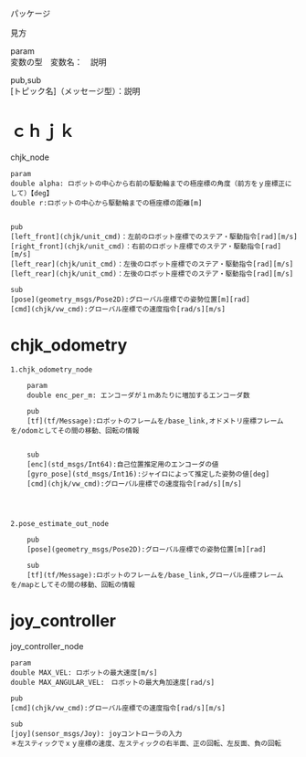 


パッケージ  

見方  

param  
変数の型　変数名：　説明  

pub,sub  
[トピック名]（メッセージ型）：説明  


# ｃｈｊｋ 

chjk_node  

	param  
	double alpha: ロボットの中心から右前の駆動輪までの極座標の角度（前方をｙ座標正にして）【deg】  
	double r:ロボットの中心から駆動輪までの極座標の距離[m]  


	pub  
	[left_front](chjk/unit_cmd)：左前のロボット座標でのステア・駆動指令[rad][m/s]  
	[right_front](chjk/unit_cmd)：右前のロボット座標でのステア・駆動指令[rad][m/s]  
	[left_rear](chjk/unit_cmd)：左後のロボット座標でのステア・駆動指令[rad][m/s]  
	[left_rear](chjk/unit_cmd)：左後のロボット座標でのステア・駆動指令[rad][m/s]  

	sub  
	[pose](geometry_msgs/Pose2D):グローバル座標での姿勢位置[m][rad]  
	[cmd](chjk/vw_cmd):グローバル座標での速度指令[rad/s][m/s]  


# chjk_odometry  

	1.chjk_odometry_node

		param
		double enc_per_m: エンコーダが１ｍあたりに増加するエンコーダ数

		pub
		[tf](tf/Message):ロボットのフレームを/base_link,オドメトリ座標フレームを/odomとしてその間の移動、回転の情報


		sub
		[enc](std_msgs/Int64):自己位置推定用のエンコーダの値
		[gyro_pose](std_msgs/Int16):ジャイロによって推定した姿勢の値[deg]
		[cmd](chjk/vw_cmd):グローバル座標での速度指令[rad/s][m/s]




	2.pose_estimate_out_node

		pub
		[pose](geometry_msgs/Pose2D):グローバル座標での姿勢位置[m][rad]

		sub
		[tf](tf/Message):ロボットのフレームを/base_link,グローバル座標フレームを/mapとしてその間の移動、回転の情報



# joy_controller 

joy_controller_node  

	param  
	double MAX_VEL: ロボットの最大速度[m/s]  
	double MAX_ANGULAR_VEL:　ロボットの最大角加速度[rad/s]  

	pub  
	[cmd](chjk/vw_cmd):グローバル座標での速度指令[rad/s][m/s]  

	sub  
	[joy](sensor_msgs/Joy): joyコントローラの入力  
	＊左スティックでｘｙ座標の速度、左スティックの右半面、正の回転、左反面、負の回転  







